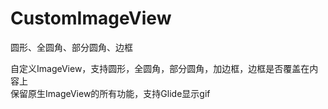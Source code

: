 # CustomImageView
圆形、全圆角、部分圆角、边框  

自定义ImageView，支持圆形，全圆角，部分圆角，加边框，边框是否覆盖在内容上  
保留原生ImageView的所有功能，支持Glide显示gif  
